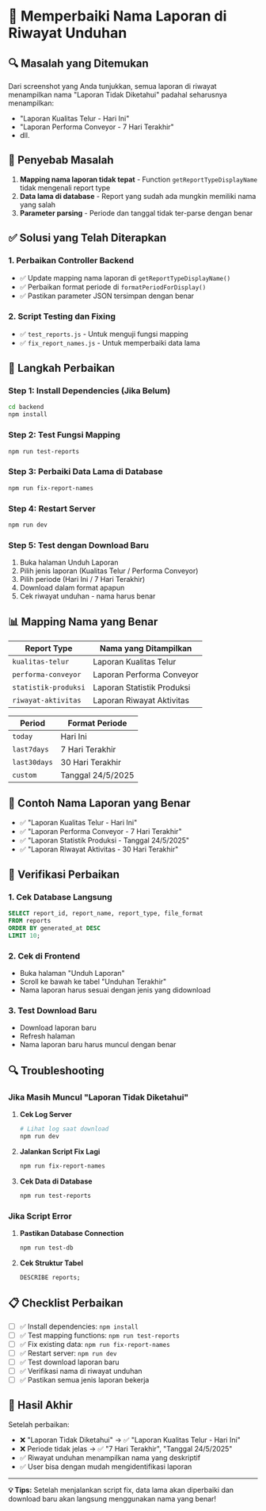 # 🔧 Memperbaiki Nama Laporan di Riwayat Unduhan

## 🔍 **Masalah yang Ditemukan**

Dari screenshot yang Anda tunjukkan, semua laporan di riwayat menampilkan nama "Laporan Tidak Diketahui" padahal seharusnya menampilkan:
- "Laporan Kualitas Telur - Hari Ini"
- "Laporan Performa Conveyor - 7 Hari Terakhir"
- dll.

## 🎯 **Penyebab Masalah**

1. **Mapping nama laporan tidak tepat** - Function `getReportTypeDisplayName` tidak mengenali report type
2. **Data lama di database** - Report yang sudah ada mungkin memiliki nama yang salah
3. **Parameter parsing** - Periode dan tanggal tidak ter-parse dengan benar

## ✅ **Solusi yang Telah Diterapkan**

### 1. **Perbaikan Controller Backend**
- ✅ Update mapping nama laporan di `getReportTypeDisplayName()`
- ✅ Perbaikan format periode di `formatPeriodForDisplay()`
- ✅ Pastikan parameter JSON tersimpan dengan benar

### 2. **Script Testing dan Fixing**
- ✅ `test_reports.js` - Untuk menguji fungsi mapping
- ✅ `fix_report_names.js` - Untuk memperbaiki data lama

## 🚀 **Langkah Perbaikan**

### Step 1: Install Dependencies (Jika Belum)
```bash
cd backend
npm install
```

### Step 2: Test Fungsi Mapping
```bash
npm run test-reports
```

### Step 3: Perbaiki Data Lama di Database
```bash
npm run fix-report-names
```

### Step 4: Restart Server
```bash
npm run dev
```

### Step 5: Test dengan Download Baru
1. Buka halaman Unduh Laporan
2. Pilih jenis laporan (Kualitas Telur / Performa Conveyor)
3. Pilih periode (Hari Ini / 7 Hari Terakhir)
4. Download dalam format apapun
5. Cek riwayat unduhan - nama harus benar

## 📊 **Mapping Nama yang Benar**

| **Report Type** | **Nama yang Ditampilkan** |
|----------------|---------------------------|
| `kualitas-telur` | Laporan Kualitas Telur |
| `performa-conveyor` | Laporan Performa Conveyor |
| `statistik-produksi` | Laporan Statistik Produksi |
| `riwayat-aktivitas` | Laporan Riwayat Aktivitas |

| **Period** | **Format Periode** |
|------------|-------------------|
| `today` | Hari Ini |
| `last7days` | 7 Hari Terakhir |
| `last30days` | 30 Hari Terakhir |
| `custom` | Tanggal 24/5/2025 |

## 🔧 **Contoh Nama Laporan yang Benar**

- ✅ "Laporan Kualitas Telur - Hari Ini"
- ✅ "Laporan Performa Conveyor - 7 Hari Terakhir"
- ✅ "Laporan Statistik Produksi - Tanggal 24/5/2025"
- ✅ "Laporan Riwayat Aktivitas - 30 Hari Terakhir"

## 🧪 **Verifikasi Perbaikan**

### 1. Cek Database Langsung
```sql
SELECT report_id, report_name, report_type, file_format 
FROM reports 
ORDER BY generated_at DESC 
LIMIT 10;
```

### 2. Cek di Frontend
- Buka halaman "Unduh Laporan"
- Scroll ke bawah ke tabel "Unduhan Terakhir"
- Nama laporan harus sesuai dengan jenis yang didownload

### 3. Test Download Baru
- Download laporan baru
- Refresh halaman
- Nama laporan baru harus muncul dengan benar

## 🔍 **Troubleshooting**

### Jika Masih Muncul "Laporan Tidak Diketahui"

1. **Cek Log Server**
   ```bash
   # Lihat log saat download
   npm run dev
   ```

2. **Jalankan Script Fix Lagi**
   ```bash
   npm run fix-report-names
   ```

3. **Cek Data di Database**
   ```bash
   npm run test-reports
   ```

### Jika Script Error

1. **Pastikan Database Connection**
   ```bash
   npm run test-db
   ```

2. **Cek Struktur Tabel**
   ```sql
   DESCRIBE reports;
   ```

## 📋 **Checklist Perbaikan**

- [ ] ✅ Install dependencies: `npm install`
- [ ] ✅ Test mapping functions: `npm run test-reports`
- [ ] ✅ Fix existing data: `npm run fix-report-names`
- [ ] ✅ Restart server: `npm run dev`
- [ ] ✅ Test download laporan baru
- [ ] ✅ Verifikasi nama di riwayat unduhan
- [ ] ✅ Pastikan semua jenis laporan bekerja

## 🎉 **Hasil Akhir**

Setelah perbaikan:
- ❌ "Laporan Tidak Diketahui" → ✅ "Laporan Kualitas Telur - Hari Ini"
- ❌ Periode tidak jelas → ✅ "7 Hari Terakhir", "Tanggal 24/5/2025"
- ✅ Riwayat unduhan menampilkan nama yang deskriptif
- ✅ User bisa dengan mudah mengidentifikasi laporan

---

**💡 Tips:** Setelah menjalankan script fix, data lama akan diperbaiki dan download baru akan langsung menggunakan nama yang benar! 